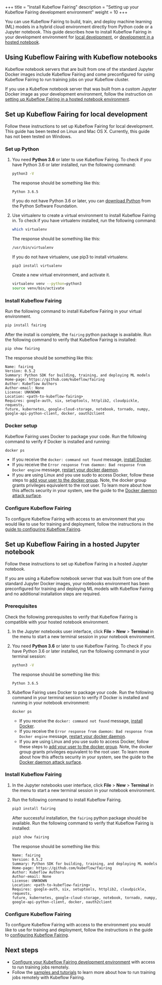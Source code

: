 +++
title = "Install Kubeflow Fairing"
description = "Setting up your Kubeflow Fairing development environment"
weight = 10
+++

You can use Kubeflow Fairing to build, train, and deploy machine learning (ML)
models in a hybrid cloud environment directly from Python code or a Jupyter
notebook. This guide describes how to install Kubeflow Fairing in your
development environment for [local development][local], or [development in a
hosted notebook][hosted].

## Using Kubeflow Fairing with Kubeflow notebooks

Kubeflow notebook servers that are built from one of the standard Jupyter
Docker images include Kubeflow Fairing and come preconfigured for using
Kubeflow Fairing to run training jobs on your Kubeflow cluster.

If you use a Kubeflow notebook server that was built from a custom Jupyter
Docker image as your development environment, follow the instruction on
[setting up Kubeflow Fairing in a hosted notebook environment][hosted].  

## Set up Kubeflow Fairing for local development 

Follow these instructions to set up Kubeflow Fairing for local development.
This guide has been tested on Linux and Mac OS X. Currently, this guide has
not been tested on Windows.

### Set up Python

1.  You need **Python 3.6** or later to use Kubeflow Fairing. To check if
    you have Python 3.6 or later installed, run the following command:

    ```bash
    python3 -V
    ```

    The response should be something like this:

    ```
    Python 3.6.5
    ```

    If you do not have Python 3.6 or later, you can [download
    Python](https://www.python.org/downloads/) from the Python Software
    Foundation.

1.  Use virtualenv to create a virtual environment to install Kubeflow
    Fairing in. To check if you have virtualenv installed, run the
    following command: 

    ```bash
    which virtualenv
    ```

    The response should be something like this:

    ```bash
    /usr/bin/virtualenv
    ```

    If you do not have virtualenv, use pip3 to install virtualenv.

    ```bash
    pip3 install virtualenv
    ```

    Create a new virtual environment, and activate it.

    ```bash
    virtualenv venv --python=python3
    source venv/bin/activate
    ```

### Install Kubeflow Fairing

Run the following command to install Kubeflow Fairing in your virtual
environment.

```bash
pip install fairing
```

After the install is complete, the `fairing` python package is
available. Run the following command to verify that Kubeflow Fairing
is installed:

```bash
pip show fairing
```

The response should be something like this:

```
Name: fairing
Version: 0.5.2
Summary: Python SDK for building, training, and deploying ML models
Home-page: https://github.com/kubeflow/fairing
Author: Kubeflow Authors
Author-email: None
License: UNKNOWN
Location: <path-to-kubeflow-fairing>
Requires: google-auth, six, setuptools, httplib2, cloudpickle, requests,
future, kubernetes, google-cloud-storage, notebook, tornado, numpy,
google-api-python-client, docker, oauth2client
```

### Docker setup

Kubeflow Fairing uses Docker to package your code. Run the following command
to verify if Docker is installed and running:

```bash
docker ps
```

*  If you receive the `docker: command not found` message, [install
   Docker](https://docs.docker.com/install/).
*  If you receive the `Error response from daemon: Bad response from
   Docker engine` message, [restart your docker daemon][docker-start].
*  If you are using Linux and you use sudo to access Docker, follow these
   steps to [add your user to the docker group][docker-non-root]. Note, the
   docker group grants privileges equivalent to the root user. To learn more
   about how this affects security in your system, see the guide to the
   [Docker daemon attack surface][docker-attack].

### Configure Kubeflow Fairing

To configure Kubeflow Fairing with access to an environment that you would like to
use for training and deployment, follow the instructions in the [guide to
configuring Kubeflow Fairing][conf].

## Set up Kubeflow Fairing in a hosted Jupyter notebook 

Follow these instructions to set up Kubeflow Fairing in a hosted Jupyter
notebook. 

If you are using a Kubeflow notebook server that was built from one of the
standard Jupyter Docker images, your notebooks environment has been
preconfigured for training and deploying ML models with Kubeflow Fairing and
no additional installation steps are required.  

### Prerequisites

Check the following prerequisites to verify that Kubeflow Fairing is compatible
with your hosted notebook environment.

1.  In the Jupyter notebooks user interface, click **File** > **New** >
    **Terminal** in the menu to start a new terminal session in your notebook
    environment.
1.  You need **Python 3.6** or later to use Kubeflow Fairing. To check if you
    have Python 3.6 or later installed, run the following command in your
    terminal session:

    ```bash
    python3 -V
    ```

    The response should be something like this:

    ```
    Python 3.6.5
    ```

1.  Kubeflow Fairing uses Docker to package your code. Run the following
    command in your terminal session to verify if Docker is installed and
    running in your notebook environment:

    ```bash
    docker ps
    ```

    *  If you receive the `docker: command not found` message, [install
       Docker](https://docs.docker.com/install/).
    *  If you receive the `Error response from daemon: Bad response from
       Docker engine` message, [restart your docker daemon][docker-start].
    *  If you are using Linux and you use sudo to access Docker, follow these
       steps to [add your user to the docker group][docker-non-root]. Note, the
       docker group grants privileges equivalent to the root user. To learn
       more about how this affects security in your system, see the guide to
       the [Docker daemon attack surface][docker-attack].

### Install Kubeflow Fairing

1.  In the Jupyter notebooks user interface, click **File** > **New** >
    **Terminal** in the menu to start a new terminal session in your notebook
    environment.
1.  Run the following command to install Kubeflow Fairing.

    ```bash
    pip3 install fairing
    ```

    After successful installation, the `fairing` python package should be
    available. Run the following command to verify that Kubeflow Fairing
    is installed:

    ```bash
    pip3 show fairing
    ```

    The response should be something like this:

    ```
    Name: fairing
    Version: 0.5.2
    Summary: Python SDK for building, training, and deploying ML models
    Home-page: https://github.com/kubeflow/fairing
    Author: Kubeflow Authors
    Author-email: None
    License: UNKNOWN
    Location: <path-to-kubeflow-fairing>
    Requires: google-auth, six, setuptools, httplib2, cloudpickle, requests,
    future, kubernetes, google-cloud-storage, notebook, tornado, numpy,
    google-api-python-client, docker, oauth2client
    ```

### Configure Kubeflow Fairing

To configure Kubeflow Fairing with access to the environment you would like to
use for training and deployment, follow the instructions in the guide to
[configuring Kubeflow Fairing][conf].

## Next steps

*  [Configure your Kubeflow Fairing development environment][conf] with access
   to run training jobs remotely.
*  Follow the [samples and tutorials][tutorials] to learn more about how to run
   training jobs remotely with Kubeflow Fairing. 

[docker-non-root]: https://docs.docker.com/install/linux/linux-postinstall/#manage-docker-as-a-non-root-user
[docker-attack]: https://docs.docker.com/engine/security/security/#docker-daemon-attack-surface
[docker-start]: https://docs.docker.com/config/daemon/#start-the-daemon-manually
[kubectl-install]: https://kubernetes.io/docs/tasks/tools/install-kubectl/
[conf]: /docs/fairing/configure-fairing/
[conf-gcp]: /docs/fairing/gcp/configure-gcp/
[tutorials]: /docs/fairing/tutorials/other-tutorials/
[local]: #set-up-kubeflow-fairing-for-local-development
[hosted]: #set-up-kubeflow-fairing-in-a-hosted-jupyter-notebook
